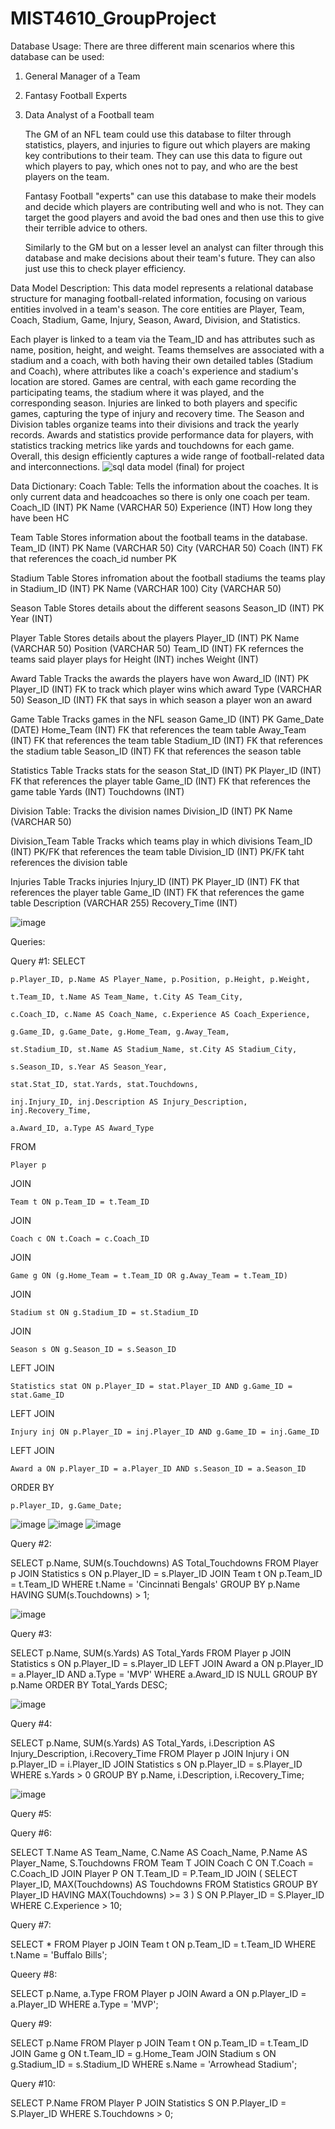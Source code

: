 # MIST4610_GroupProject

Database Usage:
There are three different main scenarios where this database can be used: 
1. General Manager of a Team
2. Fantasy Football Experts
3. Data Analyst of a Football team

   The GM of an NFL team could use this database to filter through statistics, players, and injuries to figure out which players are making key contributions to their team. They can use this data to figure out which players to pay, which ones not to pay, and who are the best players on the team.

   Fantasy Football "experts" can use this database to make their models and decide which players are contributing well and who is not. They can target the good players and avoid the bad ones and then use this to give their terrible advice to others.

   Similarly to the GM but on a lesser level an analyst can filter through this database and make decisions about their team's future. They can also just use this to check player efficiency.

Data Model Description:
This data model represents a relational database structure for managing football-related information, focusing on various entities involved in a team's season. The core entities are Player, Team, Coach, Stadium, Game, Injury, Season, Award, Division, and Statistics.

Each player is linked to a team via the Team_ID and has attributes such as name, position, height, and weight. Teams themselves are associated with a stadium and a coach, with both having their own detailed tables (Stadium and Coach), where attributes like a coach's experience and stadium's location are stored. Games are central, with each game recording the participating teams, the stadium where it was played, and the corresponding season. Injuries are linked to both players and specific games, capturing the type of injury and recovery time. The Season and Division tables organize teams into their divisions and track the yearly records. Awards and statistics provide performance data for players, with statistics tracking metrics like yards and touchdowns for each game. Overall, this design efficiently captures a wide range of football-related data and interconnections.
![sql data model (final) for project](https://github.com/user-attachments/assets/f1dd0ad2-4d7c-4ef0-9f42-3369e290dea8)

Data Dictionary:
Coach Table:
  Tells the information about the coaches. It is only current data and headcoaches so there is only one coach per team.
  Coach_ID (INT) PK
  Name (VARCHAR 50)
  Experience (INT) How long they have been HC

Team Table
  Stores information about the football teams in the database.
  Team_ID (INT) PK
  Name (VARCHAR 50)
  City (VARCHAR 50)
  Coach (INT) FK that references the coach_id number PK

Stadium Table
  Stores infromation about the football stadiums the teams play in
  Stadium_ID (INT) PK
  Name (VARCHAR 100) 
  City (VARCHAR 50)

Season Table
  Stores details about the different seasons
  Season_ID (INT) PK
  Year (INT) 

Player Table
  Stores details about the players
  Player_ID (INT) PK
  Name (VARCHAR 50)
  Position (VARCHAR 50)
  Team_ID (INT) FK refernces the teams said player plays for
  Height (INT) inches
  Weight (INT)

Award Table
  Tracks the awards the players have won
  Award_ID (INT) PK
  Player_ID (INT) FK to track which player wins which award
  Type (VARCHAR 50)
  Season_ID (INT) FK that says in which season a player won an award

Game Table
  Tracks games in the NFL season
  Game_ID (INT) PK
  Game_Date (DATE)
  Home_Team (INT) FK that references the team table
  Away_Team (INT) FK that references the team table
  Stadium_ID (INT) FK that references the stadium table
  Season_ID (INT) FK that references the season table

Statistics Table
  Tracks stats for the season
  Stat_ID (INT) PK
  Player_ID (INT) FK that references the player table
  Game_ID (INT) FK that references the game table
  Yards (INT) 
  Touchdowns (INT)

Division Table:
  Tracks the division names
  Division_ID (INT) PK
  Name (VARCHAR 50)

Division_Team Table
  Tracks which teams play in which divisions
  Team_ID (INT) PK/FK that references the team table
  Division_ID (INT) PK/FK taht references the division table

Injuries Table
  Tracks injuries
  Injury_ID (INT) PK
  Player_ID (INT) FK that references the player table
  Game_ID (INT) FK that references the game table
  Description (VARCHAR 255)
  Recovery_Time (INT)

![image](https://github.com/user-attachments/assets/aae5fc00-53ca-47d1-a681-144e60df67ca)

Queries:

Query #1: 
SELECT 

    p.Player_ID, p.Name AS Player_Name, p.Position, p.Height, p.Weight, 

    t.Team_ID, t.Name AS Team_Name, t.City AS Team_City, 

    c.Coach_ID, c.Name AS Coach_Name, c.Experience AS Coach_Experience,

    g.Game_ID, g.Game_Date, g.Home_Team, g.Away_Team, 

    st.Stadium_ID, st.Name AS Stadium_Name, st.City AS Stadium_City,

    s.Season_ID, s.Year AS Season_Year,

    stat.Stat_ID, stat.Yards, stat.Touchdowns, 

    inj.Injury_ID, inj.Description AS Injury_Description, inj.Recovery_Time,

    a.Award_ID, a.Type AS Award_Type

FROM 

    Player p

JOIN 

    Team t ON p.Team_ID = t.Team_ID

JOIN 

    Coach c ON t.Coach = c.Coach_ID

JOIN 

    Game g ON (g.Home_Team = t.Team_ID OR g.Away_Team = t.Team_ID)

JOIN 

    Stadium st ON g.Stadium_ID = st.Stadium_ID

JOIN 

    Season s ON g.Season_ID = s.Season_ID

LEFT JOIN 

    Statistics stat ON p.Player_ID = stat.Player_ID AND g.Game_ID = stat.Game_ID

LEFT JOIN 

    Injury inj ON p.Player_ID = inj.Player_ID AND g.Game_ID = inj.Game_ID

LEFT JOIN 

    Award a ON p.Player_ID = a.Player_ID AND s.Season_ID = a.Season_ID

ORDER BY 

    p.Player_ID, g.Game_Date;

![image](https://github.com/user-attachments/assets/d305c365-71f0-49b0-88f3-cb39b6b9098a)
![image](https://github.com/user-attachments/assets/d955e23c-85cb-41e3-a512-0d7f77965277)
![image](https://github.com/user-attachments/assets/f67e22bc-b9ca-4b2d-b150-120bf616fdc0)

Query #2:

SELECT p.Name, SUM(s.Touchdowns) AS Total_Touchdowns
FROM Player p
JOIN Statistics s ON p.Player_ID = s.Player_ID
JOIN Team t ON p.Team_ID = t.Team_ID
WHERE t.Name = 'Cincinnati Bengals'
GROUP BY p.Name
HAVING SUM(s.Touchdowns) > 1;

![image](https://github.com/user-attachments/assets/b00c4653-3863-4861-ad1d-52e4a9f6f659)

Query #3:

SELECT p.Name, SUM(s.Yards) AS Total_Yards
FROM Player p
JOIN Statistics s ON p.Player_ID = s.Player_ID
LEFT JOIN Award a ON p.Player_ID = a.Player_ID AND a.Type = 'MVP'
WHERE a.Award_ID IS NULL
GROUP BY p.Name
ORDER BY Total_Yards DESC;

![image](https://github.com/user-attachments/assets/91100656-5caa-47f3-a61d-035c4b47d531)

Query #4:

SELECT p.Name, SUM(s.Yards) AS Total_Yards, i.Description AS Injury_Description, i.Recovery_Time
FROM Player p
JOIN Injury i ON p.Player_ID = i.Player_ID
JOIN Statistics s ON p.Player_ID = s.Player_ID
WHERE s.Yards > 0
GROUP BY p.Name, i.Description, i.Recovery_Time;

![image](https://github.com/user-attachments/assets/337116be-df08-4ea0-b219-0d3fdd952702)

Query #5:

Query #6: 

SELECT T.Name AS Team_Name, C.Name AS Coach_Name, P.Name AS Player_Name, S.Touchdowns
FROM Team T
JOIN Coach C ON T.Coach = C.Coach_ID
JOIN Player P ON T.Team_ID = P.Team_ID
JOIN (
    SELECT Player_ID, MAX(Touchdowns) AS Touchdowns
    FROM Statistics
    GROUP BY Player_ID
    HAVING MAX(Touchdowns) >= 3
) S ON P.Player_ID = S.Player_ID
WHERE C.Experience > 10;


Query #7: 

SELECT *
FROM Player p
JOIN Team t ON p.Team_ID = t.Team_ID
WHERE t.Name = 'Buffalo Bills';

Queery #8:

SELECT p.Name, a.Type
FROM Player p
JOIN Award a ON p.Player_ID = a.Player_ID
WHERE a.Type = 'MVP';


Query #9: 

SELECT p.Name
FROM Player p
JOIN Team t ON p.Team_ID = t.Team_ID
JOIN Game g ON t.Team_ID = g.Home_Team
JOIN Stadium s ON g.Stadium_ID = s.Stadium_ID
WHERE s.Name = 'Arrowhead Stadium';


Query #10: 

SELECT P.Name
FROM Player P
JOIN Statistics S ON P.Player_ID = S.Player_ID
WHERE S.Touchdowns > 0;




  



